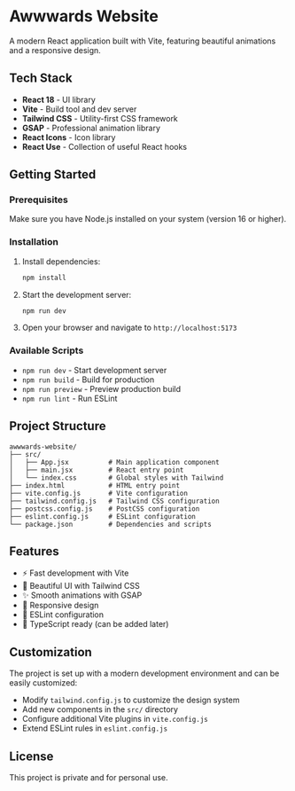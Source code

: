 # Awwwards Website

A modern React application built with Vite, featuring beautiful animations and a responsive design.

## Tech Stack

- **React 18** - UI library
- **Vite** - Build tool and dev server
- **Tailwind CSS** - Utility-first CSS framework
- **GSAP** - Professional animation library
- **React Icons** - Icon library
- **React Use** - Collection of useful React hooks

## Getting Started

### Prerequisites

Make sure you have Node.js installed on your system (version 16 or higher).

### Installation

1. Install dependencies:
   ```bash
   npm install
   ```

2. Start the development server:
   ```bash
   npm run dev
   ```

3. Open your browser and navigate to `http://localhost:5173`

### Available Scripts

- `npm run dev` - Start development server
- `npm run build` - Build for production
- `npm run preview` - Preview production build
- `npm run lint` - Run ESLint

## Project Structure

```
awwwards-website/
├── src/
│   ├── App.jsx          # Main application component
│   ├── main.jsx         # React entry point
│   └── index.css        # Global styles with Tailwind
├── index.html           # HTML entry point
├── vite.config.js       # Vite configuration
├── tailwind.config.js   # Tailwind CSS configuration
├── postcss.config.js    # PostCSS configuration
├── eslint.config.js     # ESLint configuration
└── package.json         # Dependencies and scripts
```

## Features

- ⚡ Fast development with Vite
- 🎨 Beautiful UI with Tailwind CSS
- ✨ Smooth animations with GSAP
- 📱 Responsive design
- 🔧 ESLint configuration
- 🎯 TypeScript ready (can be added later)

## Customization

The project is set up with a modern development environment and can be easily customized:

- Modify `tailwind.config.js` to customize the design system
- Add new components in the `src/` directory
- Configure additional Vite plugins in `vite.config.js`
- Extend ESLint rules in `eslint.config.js`

## License

This project is private and for personal use.
